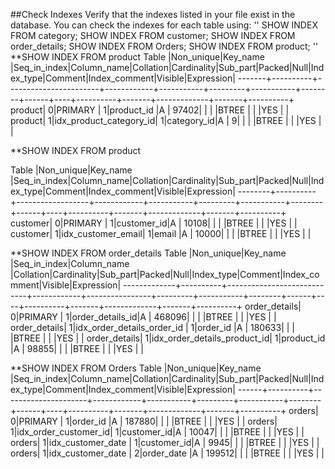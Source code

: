 ##Check Indexes
Verify that the indexes listed in your file exist in the database. You can check the indexes for each table using:
''
SHOW INDEX FROM category;
SHOW INDEX FROM customer;
SHOW INDEX FROM order_details;
SHOW INDEX FROM Orders;
SHOW INDEX FROM product;
'' 
**SHOW INDEX FROM product
Table  |Non_unique|Key_name               |Seq_in_index|Column_name|Collation|Cardinality|Sub_part|Packed|Null|Index_type|Comment|Index_comment|Visible|Expression|
-------+----------+-----------------------+------------+-----------+---------+-----------+--------+------+----+----------+-------+-------------+-------+----------+
product|         0|PRIMARY                |           1|product_id |A        |      97402|        |      |    |BTREE     |       |             |YES    |          |
product|         1|idx_product_category_id|           1|category_id|A        |          9|        |      |    |BTREE     |       |             |YES    |          |

**SHOW INDEX FROM product

Table   |Non_unique|Key_name          |Seq_in_index|Column_name|Collation|Cardinality|Sub_part|Packed|Null|Index_type|Comment|Index_comment|Visible|Expression|
--------+----------+------------------+------------+-----------+---------+-----------+--------+------+----+----------+-------+-------------+-------+----------+
customer|         0|PRIMARY           |           1|customer_id|A        |      10108|        |      |    |BTREE     |       |             |YES    |          |
customer|         1|idx_customer_email|           1|email      |A        |      10000|        |      |    |BTREE     |       |             |YES    |          |

**SHOW INDEX FROM order_details
Table        |Non_unique|Key_name                    |Seq_in_index|Column_name     |Collation|Cardinality|Sub_part|Packed|Null|Index_type|Comment|Index_comment|Visible|Expression|
-------------+----------+----------------------------+------------+----------------+---------+-----------+--------+------+----+----------+-------+-------------+-------+----------+
order_details|         0|PRIMARY                     |           1|order_details_id|A        |     468096|        |      |    |BTREE     |       |             |YES    |          |
order_details|         1|idx_order_details_order_id  |           1|order_id        |A        |     180633|        |      |    |BTREE     |       |             |YES    |          |
order_details|         1|idx_order_details_product_id|           1|product_id      |A        |      98855|        |      |    |BTREE     |       |             |YES    |          |

**SHOW INDEX FROM Orders
Table |Non_unique|Key_name             |Seq_in_index|Column_name|Collation|Cardinality|Sub_part|Packed|Null|Index_type|Comment|Index_comment|Visible|Expression|
------+----------+---------------------+------------+-----------+---------+-----------+--------+------+----+----------+-------+-------------+-------+----------+
orders|         0|PRIMARY              |           1|order_id   |A        |     187880|        |      |    |BTREE     |       |             |YES    |          |
orders|         1|idx_order_customer_id|           1|customer_id|A        |      10047|        |      |    |BTREE     |       |             |YES    |          |
orders|         1|idx_customer_date    |           1|customer_id|A        |       9945|        |      |    |BTREE     |       |             |YES    |          |
orders|         1|idx_customer_date    |           2|order_date |A        |     199512|        |      |    |BTREE     |       |             |YES    |          |
